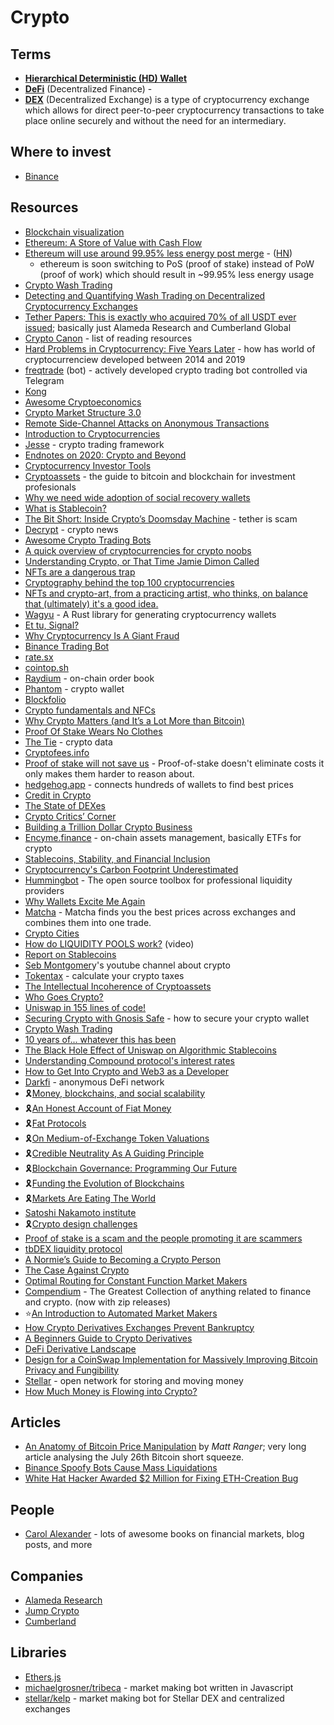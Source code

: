 # Crypto

## Terms

- [**Hierarchical Deterministic (HD) Wallet**](https://www.investopedia.com/terms/h/hd-wallet-hierarchical-deterministic-wallet.asp)
- [**DeFi**](https://en.wikipedia.org/wiki/Decentralized_finance) (Decentralized Finance)  - 
- [**DEX**](https://en.wikipedia.org/wiki/Decentralized_exchange) (Decentralized Exchange) is a type of cryptocurrency exchange which allows for direct peer-to-peer cryptocurrency transactions to take place online securely and without the need for an intermediary.

## Where to invest

- [Binance](https://www.binance.com/en)

## Resources

- [Blockchain visualization](https://symphony.iohk.io/en/)
- [Ethereum: A Store of Value with Cash Flow](https://ethereumcashflow.com/)
- [Ethereum will use around 99.95% less energy post merge](https://blog.ethereum.org/2021/05/18/country-power-no-more/) - ([HN](https://news.ycombinator.com/item?id=27194586))
  - ethereum is soon switching to PoS (proof of stake) instead of PoW (proof of work) which should result in ~99.95% less energy usage
- [Crypto Wash Trading](https://arxiv.org/abs/2108.10984)
- [Detecting and Quantifying Wash Trading on Decentralized Cryptocurrency Exchanges](https://arxiv.org/abs/2102.07001)
- [Tether Papers: This is exactly who acquired 70% of all USDT ever issued](https://protos.com/tether-papers-crypto-stablecoin-usdt-investigation-analysis/);
  basically just Alameda Research and Cumberland Global
- [Crypto Canon](https://a16z.com/2018/02/10/crypto-readings-resources/) - list of reading resources
- [Hard Problems in Cryptocurrency: Five Years Later](https://vitalik.ca/general/2019/11/22/progress.html) - how has world of cryptocurrenciew developed between 2014 and 2019
- [freqtrade](https://github.com/freqtrade/freqtrade) (bot) - actively developed crypto trading bot controlled via Telegram
- [Kong](https://kong.cash/)
- [Awesome Cryptoeconomics](https://github.com/L4ventures/awesome-cryptoeconomics)
- [Crypto Market Structure 3.0](https://arjun.af/crypto-market-structure)
- [Remote Side-Channel Attacks on Anonymous Transactions](https://crypto.stanford.edu/timings/)
- [Introduction to Cryptocurrencies](https://etherplan.com/2020/11/16/introduction-to-cryptocurrencies/13648/)
- [Jesse](https://github.com/jesse-ai/jesse) - crypto trading framework
- [Endnotes on 2020: Crypto and Beyond](https://vitalik.ca/general/2020/12/28/endnotes.html)
- [Cryptocurrency Investor Tools](https://github.com/f13end/Crypto-Investor-Tools)
- [Cryptoassets](https://www.cfainstitute.org/-/media/documents/article/rf-brief/rfbr-cryptoassets.ashx) - the guide to bitcoin and blockchain for investment profesionals
- [Why we need wide adoption of social recovery wallets](https://vitalik.ca/general/2021/01/11/recovery.html)
- [What is Stablecoin?](https://medium.com/fleta-first-chain/what-is-stablecoin-a557e38da74)
- [The Bit Short: Inside Crypto’s Doomsday Machine](https://crypto-anonymous-2021.medium.com/the-bit-short-inside-cryptos-doomsday-machine-f8dcf78a64d3) - tether is scam
- [Decrypt](https://decrypt.co/) - crypto news
- [Awesome Crypto Trading Bots](https://github.com/botcrypto-io/awesome-crypto-trading-bots)
- [A quick overview of cryptocurrencies for crypto noobs](https://noobmaker.substack.com/p/a-quick-overview-of-cryptocurrencies)
- [Understanding Crypto, or That Time Jamie Dimon Called](https://adam.mirror.xyz/Q-HIDLBN0lRy1ezLFI-Qj5JhLzHWRUgXF4cqwieQWXQ)
- [NFTs are a dangerous trap](https://seths.blog/2021/03/nfts-are-a-dangerous-trap/)
- [Cryptography behind the top 100 cryptocurrencies](http://ethanfast.com/top-crypto.html)
- [NFTs and crypto-art, from a practicing artist, who thinks, on balance that (ultimately) it's a good idea.](https://revdancatt.com/2021/03/23/nfts-crypto-art-what-is-is-from-an-artists-view)
- [Wagyu](https://github.com/AleoHQ/wagyu) - A Rust library for generating cryptocurrency wallets
- [Et tu, Signal?](https://www.stephendiehl.com/blog/signal.html)
- [Why Cryptocurrency Is A Giant Fraud](https://www.currentaffairs.org/2021/04/why-cryptocurrency-is-a-giant-fraud)
- [Binance Trading Bot](https://github.com/chrisleekr/binance-trading-bot)
- [rate.sx](http://rate.sx/)
- [cointop.sh](https://cointop.sh/)
- [Raydium](https://raydium.io/) - on-chain order book
- [Phantom](https://phantom.app/) - crypto wallet
- [Blockfolio](https://blockfolio.com/)
- [Crypto fundamentals and NFCs](https://docs.google.com/presentation/d/1sUpk0gbvRQelH0MUIOqjNeGe8nwRH4mhrhDHmI6qh4M/edit#slide=id.g442eb61d9d_0_0)
- [Why Crypto Matters (and It’s a Lot More than Bitcoin)](https://raohacker.com/why-crypto-matters-and-its-a-lot-more-than-bitcoin/)
- [Proof Of Stake Wears No Clothes](https://github.com/stickfigure/blog/wiki/Proof-Of-Stake-Wears-No-Clothes)
- [The Tie](https://www.thetie.io/) - crypto data
- [Cryptofees.info](https://cryptofees.info/)
- [Proof of stake will not save us](https://www.somethinginteresting.news/p/proof-of-stake-will-not-save-us) - Proof-of-stake doesn't eliminate costs it only makes them harder to reason about.
- [hedgehog.app](https://hedgehog.app/) - connects hundreds of wallets to find best prices
- [Credit in Crypto](https://jonkol.xyz/credit-in-crypto/)
- [The State of DEXes](https://adlrocha.substack.com/p/adlrocha-the-state-of-dexes)
- [Crypto Critics’ Corner](https://cryptocriticscorner.com/)
- [Building a Trillion Dollar Crypto Business](https://myprasanna.blogspot.com/2021/07/building-trillion-dollar-crypto-business.html)
- [Encyme.finance](https://enzyme.finance/) - on-chain assets management, basically ETFs for crypto
- [Stablecoins, Stability, and Financial Inclusion](https://future.a16z.com/stablecoins-stability-and-financial-inclusion/)
- [Cryptocurrency's Carbon Footprint Underestimated](https://blog.dshr.org/2021/10/cryptocurrencys-carbon-footprint.html)
- [Hummingbot](https://hummingbot.io/en/) - The open source toolbox for professional liquidity providers
- [Why Wallets Excite Me Again](https://ricburton.mirror.xyz/2FFEmghrC3_-jhQSRSIGr8s1LOmaJTEsdYFoxj4xKpQ)
- [Matcha](https://matcha.xyz/) - Matcha finds you the best prices across exchanges and combines them into one trade.
- [Crypto Cities](https://vitalik.ca/general/2021/10/31/cities.html)
- [How do LIQUIDITY POOLS work?](https://www.youtube.com/watch?v=cizLhxSKrAc&t=32s) (video)
- [Report on Stablecoins](https://home.treasury.gov/system/files/136/StableCoinReport_Nov1_508.pdf)
- [Seb Montgomer](https://www.youtube.com/c/SebMontgomery/playlists)y's youtube channel about crypto
- [Tokentax](https://tokentax.co/) - calculate your crypto taxes
- [The Intellectual Incoherence of Cryptoassets](https://www.stephendiehl.com/blog/crypto-absurd.html)
- [Who Goes Crypto?](https://www.motherjones.com/politics/2021/11/who-goes-crypto-eth-bitcoin-etc-financialization-gamestop-class-wealth/)
- [Uniswap in 155 lines of code!](https://www.reddit.com/r/CryptoTechnology/comments/qsuw6n/uniswap_in_155_lines_of_code/)
- [Securing Crypto with Gnosis Safe](https://medium.com/@mrkmcknz/securing-crypto-with-gnosis-safe-fd292eb99636) - how to secure your crypto wallet
- [Crypto Wash Trading](https://arxiv.org/abs/2108.10984)
- [10 years of... whatever this has been](https://apenwarr.ca/log/20211117)
- [The Black Hole Effect of Uniswap on Algorithmic Stablecoins](https://ian.pw/posts/2021-01-17-black-hole-effect-of-uniswap-on-stablecoins)
- [Understanding Compound protocol's interest rates](https://ian.pw/posts/2020-12-20-understanding-compound-protocols-interest-rates)
- [How to Get Into Crypto and Web3 as a Developer](https://dev.to/dabit3/how-to-get-into-ethereum-crypto-web3-as-a-developer-9l6)
- [Darkfi](https://dark.fi/) - anonymous DeFi network
- 🎗️[Money, blockchains, and social scalability](https://unenumerated.blogspot.com/2017/02/money-blockchains-and-social-scalability.html?m=1)
- 🎗️[An Honest Account of Fiat Money](https://medium.com/@hasufly/why-bitcoin-3fdee2328759)
- 🎗️[Fat Protocols](https://www.usv.com/writing/2016/08/fat-protocols/)
- 🎗️[On Medium-of-Exchange Token Valuations](https://vitalik.ca/general/2017/10/17/moe.html)
- 🎗️[Credible Neutrality As A Guiding Principle](https://nakamoto.com/credible-neutrality/)
- 🎗️[Blockchain Governance: Programming Our Future](https://medium.com/@FEhrsam/blockchain-governance-programming-our-future-c3bfe30f2d74)
- 🎗️[Funding the Evolution of Blockchains](https://medium.com/@FEhrsam/funding-the-evolution-of-blockchains-87d160988481)
- 🎗️[Markets Are Eating The World](https://www.ribbonfarm.com/2019/02/28/markets-are-eating-the-world/)
- [Satoshi Nakamoto institute](https://nakamotoinstitute.org/literature/)
- 🎗️[Crypto design challenges](https://paulstamatiou.com/crypto-design-challenges/)
- [Proof of stake is a scam and the people promoting it are scammers](https://yanmaani.github.io/proof-of-stake-is-a-scam-and-the-people-promoting-it-are-scammers/)
- [tbDEX liquidity protocol](https://github.com/TBD54566975/white-paper/blob/main/whitepaper.pdf)
- [A Normie’s Guide to Becoming a Crypto Person](https://nymag.com/intelligencer/article/crypto-nft-twitter-discord-guide.html)
- [The Case Against Crypto](https://www.watershed.co.uk/studio/news/2021/12/03/case-against-crypto)
- [Optimal Routing for Constant Function Market Makers](https://stanford.edu/~guillean/papers/cfmm-routing.pdf)
- [Compendium](https://github.com/sambacha/compendium) - The Greatest Collection of anything related to finance and crypto. (now with zip releases)
- ⭐[An Introduction to Automated Market Makers](https://www.machow.ski/posts/an_introduction_to_automated_market_makers/)
- [How Crypto Derivatives Exchanges Prevent Bankruptcy](https://www.machow.ski/posts/how-crypto-derivatives-exchanges-prevent-bankruptcy/)
- [A Beginners Guide to Crypto Derivatives](https://www.machow.ski/posts/a-beginners-guide-to-crypto-derivatives/)
- [DeFi Derivative Landscape](https://github.com/0xperp/defi-derivatives)
- [Design for a CoinSwap Implementation for Massively Improving Bitcoin Privacy and Fungibility](https://gist.github.com/chris-belcher/9144bd57a91c194e332fb5ca371d0964)
- [Stellar](https://www.stellar.org/) - open network for storing and moving money
- [How Much Money is Flowing into Crypto?](https://tomtunguz.com/how-much-money-flowing-into-crypto/)

## Articles

- [An Anatomy of Bitcoin Price Manipulation](https://www.singlelunch.com/2022/01/09/an-anatomy-of-bitcoin-price-manipulation/) by _Matt Ranger_; very long article
  analysing the July 26th Bitcoin short squeeze.
- [Binance Spoofy Bots Cause Mass Liquidations](https://www.coalexander.com/post/binance-spoofy-bots-and-liquidations)
- [White Hat Hacker Awarded $2 Million for Fixing ETH-Creation Bug](https://cryptoadventure.com/white-hat-hacker-awarded-2-million-for-fixing-eth-creation-bug/)

## People

- [Carol Alexander](https://www.coalexander.com) - lots of awesome books on financial markets, blog posts, and more

## Companies

- [Alameda Research](https://www.alameda-research.com)
- [Jump Crypto](https://jumpcrypto.com)
- [Cumberland](https://cumberland.io)

## Libraries

- [Ethers.js](https://docs.ethers.io/v5/)
- [michaelgrosner/tribeca](https://github.com/michaelgrosner/tribeca) - market making bot written in Javascript
- [stellar/kelp](https://github.com/stellar/kelp) - market making bot for Stellar DEX and centralized exchanges

